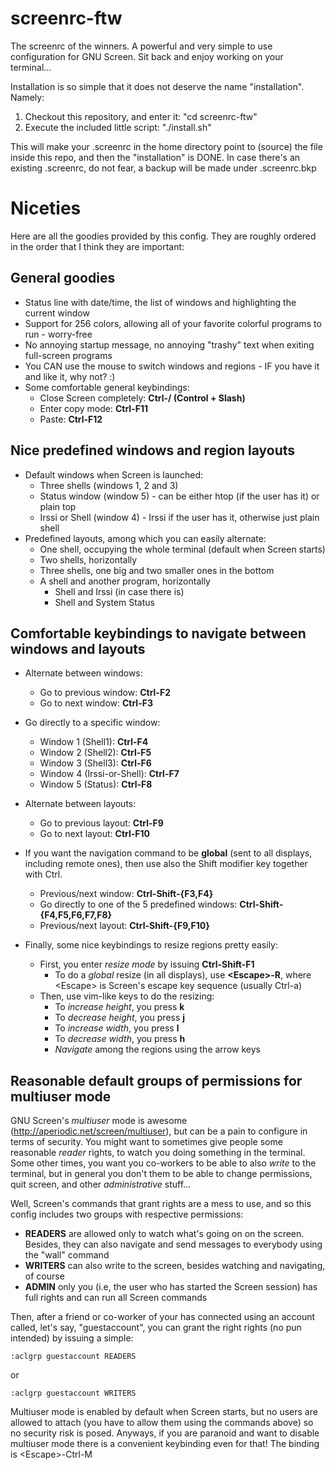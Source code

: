 screenrc-ftw
============

The screenrc of the winners. A powerful and very simple to use configuration for GNU Screen.
Sit back and enjoy working on your terminal...

Installation is so simple that it does not deserve the name "installation". Namely:

  1. Checkout this repository, and enter it: "cd screenrc-ftw"
  2. Execute the included little script: "./install.sh"

This will make your .screenrc in the home directory point to (source) the file inside this repo,
and then the "installation" is DONE. In case there's an existing .screenrc, do not fear, a
backup will be made under .screenrc.bkp


Niceties
========

Here are all the goodies provided by this config. They are roughly ordered in the order that
I think they are important:

General goodies
---------------

  * Status line with date/time, the list of windows and highlighting the current window
  * Support for 256 colors, allowing all of your favorite colorful programs to run - worry-free
  * No annoying startup message, no annoying "trashy" text when exiting full-screen programs
  * You CAN use the mouse to switch windows and regions - IF you have it and like it, why not? :)
  * Some comfortable general keybindings:
    - Close Screen completely: **Ctrl-/ (Control + Slash)**
    - Enter copy mode: **Ctrl-F11**
    - Paste: **Ctrl-F12**

Nice predefined windows and region layouts
------------------------------------------

  * Default windows when Screen is launched:
    - Three shells (windows 1, 2 and 3)
    - Status window (window 5) - can be either htop (if the user has it) or plain top
    - Irssi or Shell (window 4) - Irssi if the user has it, otherwise just plain shell
  * Predefined layouts, among which you can easily alternate:
    - One shell, occupying the whole terminal (default when Screen starts)
    - Two shells, horizontally
    - Three shells, one big and two smaller ones in the bottom
    - A shell and another program, horizontally
      - Shell and Irssi (in case there is)
      - Shell and System Status

Comfortable keybindings to navigate between windows and layouts
---------------------------------------------------------------

  * Alternate between windows:
    - Go to previous window: **Ctrl-F2**
    - Go to next window: **Ctrl-F3**
  * Go directly to a specific window:
    - Window 1 (Shell1): **Ctrl-F4**
    - Window 2 (Shell2): **Ctrl-F5**
    - Window 3 (Shell3): **Ctrl-F6**
    - Window 4 (Irssi-or-Shell): **Ctrl-F7**
    - Window 5 (Status): **Ctrl-F8**
  * Alternate between layouts:
    - Go to previous layout: **Ctrl-F9**
    - Go to next layout: **Ctrl-F10**

  * If you want the navigation command to be **global** (sent to all displays, including
    remote ones), then use also the Shift modifier key together with Ctrl.
    - Previous/next window: **Ctrl-Shift-{F3,F4}**
    - Go directly to one of the 5 predefined windows: **Ctrl-Shift-{F4,F5,F6,F7,F8}**
    - Previous/next layout: **Ctrl-Shift-{F9,F10}**

  * Finally, some nice keybindings to resize regions pretty easily:
    - First, you enter _resize mode_ by issuing **Ctrl-Shift-F1**
      - To do a _global_ resize (in all displays), use **\<Escape\>-R**, where \<Escape\>
        is Screen's escape key sequence (usually Ctrl-a)
    - Then, use vim-like keys to do the resizing:
      - To _increase height_, you press **k**
      - To _decrease height_, you press **j**
      - To _increase width_, you press **l**
      - To _decrease width_, you press **h**
      - _Navigate_ among the regions using the arrow keys

Reasonable default groups of permissions for multiuser mode
-----------------------------------------------------------

GNU Screen's _multiuser_ mode is awesome (http://aperiodic.net/screen/multiuser), but
can be a pain to configure in terms of security. You might want to sometimes give people
some reasonable _reader_ rights, to watch you doing something in the terminal. Some other
times, you want you co-workers to be able to also _write_ to the terminal, but in general
you don't them to be able to change permissions, quit screen, and other _administrative_
stuff...

Well, Screen's commands that grant rights are a mess to use, and so this config includes
two groups with respective permissions:

  * **READERS** are allowed only to watch what's going on on the screen. Besides, they
    can also navigate and send messages to everybody using the "wall" command
  * **WRITERS** can also write to the screen, besides watching and navigating, of course
  * **ADMIN** only you (i.e, the user who has started the Screen session) has full
    rights and can run all Screen commands

Then, after a friend or co-worker of your has connected using an account called, let's
say, "guestaccount", you can grant the right rights (no pun intended) by issuing a
simple:

    :aclgrp guestaccount READERS

or

    :aclgrp guestaccount WRITERS

Multiuser mode is enabled by default when Screen starts, but no users are allowed to attach
(you have to allow them using the commands above) so no security risk is posed. Anyways,
if you are paranoid and want to disable multiuser mode there is a convenient keybinding
even for that! The binding is \<Escape\>-Ctrl-M
